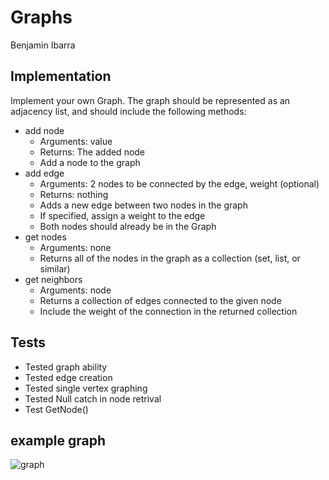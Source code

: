 # Graphs
Benjamin Ibarra

## Implementation
Implement your own Graph. The graph should be represented as an adjacency list, and should include the following methods:  

- add node
    - Arguments: value
    - Returns: The added node
    - Add a node to the graph
- add edge
    - Arguments: 2 nodes to be connected by the edge, weight (optional)
    - Returns: nothing
    - Adds a new edge between two nodes in the graph
    -  If specified, assign a weight to the edge
    - Both nodes should already be in the Graph
- get nodes
    - Arguments: none
    - Returns all of the nodes in the graph as a collection (set, list, or similar)
- get neighbors
    - Arguments: node
    - Returns a collection of edges connected to the given node
    - Include the weight of the connection in the returned collection


## Tests
- Tested graph ability
- Tested edge creation
- Tested single vertex graphing
- Tested Null catch in node retrival
- Test GetNode()

## example graph
![graph](https://preview.redd.it/wx6cyve2d9341.png?width=3985&format=png&auto=webp&s=7e9600c2747e7e6d51caf317df1f3eb04a116759)